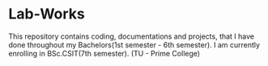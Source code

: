 # Lab-Works
This repository contains coding, documentations and projects, that I have done throughout my Bachelors(1st semester - 6th semester). I am currently enrolling in BSc.CSIT(7th semester).
(TU - Prime College)

